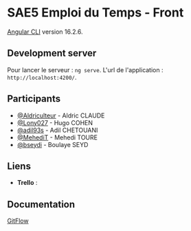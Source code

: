 # SAE5 Emploi du Temps - Front

[Angular CLI](https://github.com/angular/angular-cli) version 16.2.6.


## Development server

Pour lancer le serveur : `ng serve`. L'url de l'application : `http://localhost:4200/`.


## Participants

- [@Aldriculteur](https://github.com/Aldriculteur) - Aldric CLAUDE
- [@Lony027](https://github.com/Lony027) - Hugo COHEN
- [@adil93s](https://github.com/adil93s) - Adil CHETOUANI
- [@MehediT](https://github.com/MehediT) - Mehedi TOURE
- [@bseydi](https://github.com/bseydi) - Boulaye SEYD


## Liens

- **Trello** :


## Documentation

[GitFlow](https://danielkummer.github.io/git-flow-cheatsheet/index.fr_FR.html)
